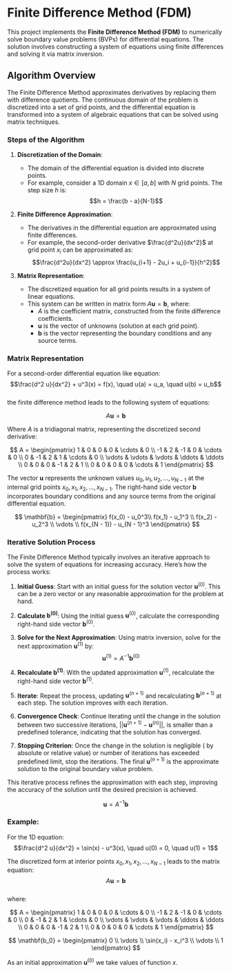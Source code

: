 # Finite Difference Method (FDM)

This project implements the **Finite Difference Method (FDM)** to numerically solve boundary value problems (BVPs) for differential equations. The solution involves constructing a system of equations using finite differences and solving it via matrix inversion.

## Algorithm Overview

The Finite Difference Method approximates derivatives by replacing them with difference quotients. The continuous domain of the problem is discretized into a set of grid points, and the differential equation is transformed into a system of algebraic equations that can be solved using matrix techniques.

### Steps of the Algorithm

1. **Discretization of the Domain**:
    - The domain of the differential equation is divided into discrete points.
    - For example, consider a 1D domain $x \in [a, b]$ with $N$ grid points. The step size $h$ is:<br>
      $$h = \frac{b - a}{N-1}$$

2. **Finite Difference Approximation**:
    - The derivatives in the differential equation are approximated using finite differences.
    - For example, the second-order derivative $\frac{d^2u}{dx^2}$ at grid point $x_i$ can be approximated as:<br>
      $$\frac{d^2u}{dx^2} \approx \frac{u_{i+1} - 2u_i + u_{i-1}}{h^2}$$

3. **Matrix Representation**:
    - The discretized equation for all grid points results in a system of linear equations.
    - This system can be written in matrix form $A \mathbf{u} = \mathbf{b}$, where:
        - $A$ is the coefficient matrix, constructed from the finite difference coefficients.
        - $\mathbf{u}$ is the vector of unknowns (solution at each grid point).
        - $\mathbf{b}$ is the vector representing the boundary conditions and any source terms.

### Matrix Representation

For a second-order differential equation like equation:<br>
$$\frac{d^2 u}{dx^2} + u^3(x) = f(x), \quad u(a) = u_a, \quad u(b) = u_b$$ <br>
the finite difference method leads to the following system of equations:

$$A \mathbf{u} = \mathbf{b}$$

Where $A$ is a tridiagonal matrix, representing the discretized second derivative:

$$
A =
\begin{pmatrix}
1 & 0 & 0 & 0 & \cdots & 0 \\
-1 & 2 & -1 & 0 & \cdots & 0 \\
0 & -1 & 2 & 1 & \cdots & 0 \\
\vdots & \vdots & \vdots & \ddots & \ddots \\
0 & 0 & 0 & -1 & 2 & 1 \\
0 & 0 & 0 & 0 & \cdots & 1
\end{pmatrix}
$$

The vector $\mathbf{u}$ represents the unknown values $u_0, u_1, u_2, \dots, u_{N-1}$ at the internal grid points $x_0, x_1, x_2, \dots, x_{N-1}$. The right-hand side vector $\mathbf{b}$ incorporates boundary conditions and any source terms from the original differential equation.

$$
\mathbf{b} =
\begin{pmatrix}
f(x_0) - u_0^3\\
f(x_1) - u_1^3 \\
f(x_2) - u_2^3 \\
\vdots \\
f(x_{N - 1}) - u_{N - 1}^3
\end{pmatrix}
$$

### Iterative Solution Process

The Finite Difference Method typically involves an iterative approach to solve the system of equations for increasing accuracy. Here’s how the process works:

1. **Initial Guess**:
   Start with an initial guess for the solution vector $\mathbf{u}^{(0)}$. This can be a zero vector or any reasonable approximation for the problem at hand.

2. **Calculate $\mathbf{b}^{(0)}$**:
   Using the initial guess $\mathbf{u}^{(0)}$, calculate the corresponding right-hand side vector $\mathbf{b}^{(0)}$.

3. **Solve for the Next Approximation**:
   Using matrix inversion, solve for the next approximation $\mathbf{u}^{(1)}$ by:
   $$\mathbf{u}^{(1)} = A^{-1} \mathbf{b}^{(0)}$$

4. **Recalculate $\mathbf{b}^{(1)}$**:
   With the updated approximation $\mathbf{u}^{(1)}$, recalculate the right-hand side vector $\mathbf{b}^{(1)}$.

5. **Iterate**:
   Repeat the process, updating $\mathbf{u}^{(n+1)}$ and recalculating $\mathbf{b}^{(n+1)}$ at each step. The solution improves with each iteration.

6. **Convergence Check**:
   Continue iterating until the change in the solution between two successive iterations, $||\mathbf{u}^{(n+1)} - \mathbf{u}^{(n)}||$, is smaller than a predefined tolerance, indicating that the solution has converged.

7. **Stopping Criterion**:
   Once the change in the solution is negligible ( by absolute or relative value) or number of iterations has exceeded predefined limit, stop the iterations. The final $\mathbf{u}^{(n+1)}$ is the approximate solution to the original boundary value problem.

This iterative process refines the approximation with each step, improving the accuracy of the solution until the desired precision is achieved.



$$\mathbf{u} = A^{-1} \mathbf{b}$$

### Example: 

For the 1D equation:<br>
$$\frac{d^2 u}{dx^2} = \sin(x) - u^3(x), \quad u(0) = 0, \quad u(1) = 1$$

The discretized form at interior points $x_0, x_1, x_2, \dots, x_{N-1}$ leads to the matrix equation:<br>
$$A \mathbf{u} = \mathbf{b}$$ <br>
where:<br>

$$
A =
\begin{pmatrix}
1 & 0 & 0 & 0 & \cdots & 0 \\
-1 & 2 & -1 & 0 & \cdots & 0 \\
0 & -1 & 2 & 1 & \cdots & 0 \\
\vdots & \vdots & \vdots & \ddots & \ddots \\
0 & 0 & 0 & -1 & 2 & 1 \\
0 & 0 & 0 & 0 & \cdots & 1
\end{pmatrix}
$$

$$
\mathbf{b_0} =
\begin{pmatrix}
0 \\
\vdots \\
\sin(x_i) - x_i^3 \\
\vdots \\
1
\end{pmatrix}
$$

As an initial approximation $\mathbf{u}^{(0)}$ we take values of function $x$.
